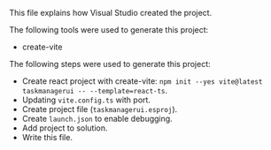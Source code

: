 This file explains how Visual Studio created the project.

The following tools were used to generate this project:
- create-vite

The following steps were used to generate this project:
- Create react project with create-vite: `npm init --yes vite@latest taskmanagerui -- --template=react-ts`.
- Updating `vite.config.ts` with port.
- Create project file (`taskmanagerui.esproj`).
- Create `launch.json` to enable debugging.
- Add project to solution.
- Write this file.
